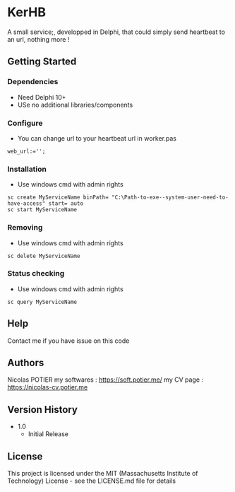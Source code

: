 # KerHB

A small service;, developped in Delphi, that could simply send heartbeat to an url, nothing more !

## Getting Started

### Dependencies

* Need Delphi 10+
* USe no additional libraries/components

### Configure

* You can change url to your heartbeat url in worker.pas
``` 
web_url:='';
```

### Installation

* Use windows cmd with admin rights
```
sc create MyServiceName binPath= "C:\Path-to-exe--system-user-need-to-have-access" start= auto
sc start MyServiceName
```

### Removing

* Use windows cmd with admin rights
```
sc delete MyServiceName
```

### Status checking

* Use windows cmd with admin rights
```
sc query MyServiceName
```

## Help

Contact me if you have issue on this code

## Authors

Nicolas POTIER 
my softwares : https://soft.potier.me/
my CV page : https://nicolas-cv.potier.me

## Version History

* 1.0
    * Initial Release

## License

This project is licensed under the MIT (Massachusetts Institute of Technology) License - see the LICENSE.md file for details
